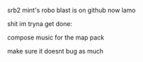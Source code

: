 srb2 mint's robo blast is on github now lamo

shit im tryna get done:

compose music for the map pack

make sure it doesnt bug as much
